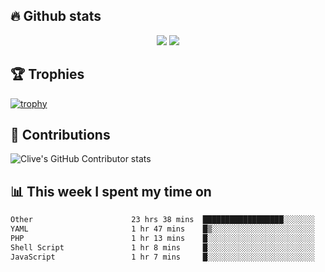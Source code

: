 ## &#128293; Github stats

<!-- GitHub Readme Streak Stats - https://github.com/DenverCoder1/github-readme-streak-stats -->
<p align="center">

<picture>
  <source 
    srcset="https://github-readme-stats.vercel.app/api?username=clivewalkden&count_private=true&show_icons=true&theme=darcula"
    media="(prefers-color-scheme: dark)"
  />
  <source
    srcset="https://github-readme-stats.vercel.app/api?username=clivewalkden&count_private=true&show_icons=true&theme=calm"
    media="(prefers-color-scheme: light), (prefers-color-scheme: no-preference)"
  />
  <img src="https://github-readme-stats.vercel.app/api?username=clivewalkden&count_private=true&show_icons=true&theme=darcula" />
</picture>

<a href="https://git.io/streak-stats" target="_blank">
  <img src="http://github-readme-streak-stats.herokuapp.com?user=clivewalkden&theme=darcula&date_format=j%20M%5B%20Y%5D" />
</a>

</p>

## &#127942; Trophies
[![trophy](https://github-profile-trophy.vercel.app/?username=clivewalkden&theme=onedark)](https://github.com/clivewalkden/github-profile-trophy)

## &#129309; Contributions
![Clive's GitHub Contributor stats](https://github-contributor-stats.vercel.app/api?username=clivewalkden)

## &#128202; This week I spent my time on
<!--START_SECTION:waka-->

```txt
Other                      23 hrs 38 mins  ██████████████████░░░░░░░   71.58 %
YAML                       1 hr 47 mins    █▒░░░░░░░░░░░░░░░░░░░░░░░   05.41 %
PHP                        1 hr 13 mins    █░░░░░░░░░░░░░░░░░░░░░░░░   03.72 %
Shell Script               1 hr 8 mins     █░░░░░░░░░░░░░░░░░░░░░░░░   03.48 %
JavaScript                 1 hr 7 mins     █░░░░░░░░░░░░░░░░░░░░░░░░   03.42 %
```

<!--END_SECTION:waka-->
